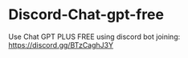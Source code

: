 # Discord-Chat-gpt-free
Use Chat GPT PLUS FREE using discord bot joining: https://discord.gg/BTzCaghJ3Y






